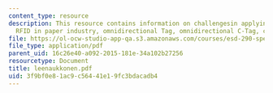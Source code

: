 ```yaml
---
content_type: resource
description: This resource contains information on challengesin applying passive UHF
  RFID in paper industry, omnidirectional Tag, omnidirectional C-Tag, cardboard Reels.
file: https://ol-ocw-studio-app-qa.s3.amazonaws.com/courses/esd-290-special-topics-in-supply-chain-management-spring-2005/3f9bf0e81ac9c56441e19fc3bdacadb4_leenaukkonen.pdf
file_type: application/pdf
parent_uid: 16c26e40-a092-2015-181e-34a102b27256
resourcetype: Document
title: leenaukkonen.pdf
uid: 3f9bf0e8-1ac9-c564-41e1-9fc3bdacadb4
---
```

